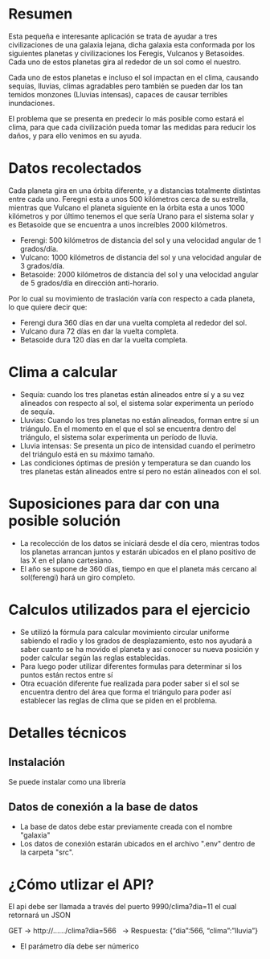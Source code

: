 # Resumen

Esta pequeña e interesante aplicación se trata de ayudar a tres civilizaciones de una galaxia lejana, dicha galaxia esta conformada por los siguientes planetas y civilizaciones los Feregis, Vulcanos y Betasoides. Cada uno de estos planetas gira al rededor de un sol como el nuestro. 

Cada uno de estos planetas e incluso el sol impactan en el clima, causando sequías, lluvias, climas agradables pero también se pueden dar los tan temidos monzones (Lluvias intensas), capaces de causar terribles inundaciones. 

El problema que se presenta en predecir lo más posible como estará el clima, para que cada civilización pueda tomar las medidas para reducir los daños, y para ello venimos en su ayuda. 

# Datos recolectados 

Cada planeta gira en una órbita diferente, y a distancias totalmente distintas entre cada uno. Feregni esta a unos 500 kilómetros cerca de su estrella, mientras que Vulcano el planeta siguiente en la órbita esta a unos 1000 kilómetros y por último tenemos el que sería Urano para el sistema solar y es Betasoide que se encuentra a unos increíbles 2000 kilómetros.

- Ferengi: 500 kilómetros de distancia del sol y una velocidad angular de 1 grados/día.
- Vulcano: 1000 kilómetros de distancia del sol y una velocidad angular de 3 grados/día.
- Betasoide: 2000 kilómetros de distancia del sol y una velocidad angular de 5 grados/día en dirección anti-horario.

Por lo cual su movimiento de traslación varía con respecto a cada planeta, lo que quiere decir que: 

- Ferengi dura 360 días en dar una vuelta completa al rededor del sol.
- Vulcano dura 72 días en dar la vuelta completa.
- Betasoide dura 120 días en dar la vuelta completa.

# Clima a calcular

- Sequía: cuando los tres planetas están alineados entre sí y a su vez alineados con respecto al sol, el sistema solar experimenta un período de sequía.
- Lluvias: Cuando los tres planetas no están alineados, forman entre sí un triángulo. En el momento en el que el sol se encuentra dentro del triángulo, el sistema solar experimenta un período de lluvia.
- Lluvia intensas: Se presenta un pico de intensidad cuando el perímetro del triángulo está en su máximo tamaño.
- Las condiciones óptimas de presión y temperatura se dan cuando los tres planetas están alineados entre sí pero no están alineados con el sol.

# Suposiciones para dar con una posible solución
- La recolección de los datos se iniciará desde el día cero, mientras todos los planetas arrancan juntos y estarán ubicados en el plano positivo de las X en el plano cartesiano.
- El año se supone de 360 días, tiempo en que el planeta más cercano al sol(ferengi) hará un giro completo.

# Calculos utilizados para el ejercicio

- Se utilizó la fórmula para calcular movimiento circular uniforme sabiendo el radio y  los grados de desplazamiento, esto nos ayudará a saber cuanto 
se ha movido el planeta y así conocer su nueva posición y poder calcular según las reglas establecidas. 
- Para luego poder utilizar diferentes formulas para determinar si los puntos están rectos entre sí 
- Otra ecuación diferente fue realizada para poder saber si el sol se encuentra dentro del  área que forma el triángulo para poder así establecer las reglas de clima que se piden en el problema.

# Detalles técnicos

## Instalación
Se puede instalar como una librería

## Datos de conexión a la base de datos

- La base de datos debe estar previamente creada con el nombre "galaxia"
- Los datos de conexión estarán ubicados en el archivo ".env" dentro de la carpeta "src".

# ¿Cómo utlizar el API?

El api debe ser llamada a través del puerto 9990/clima?dia=11 el cual retornará un JSON

GET → http://….../clima?dia=566   → Respuesta: {“dia”:566, “clima”:”lluvia”}

- El parámetro día debe ser númerico 
